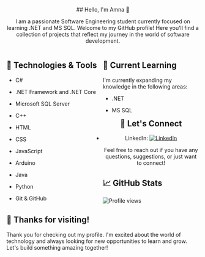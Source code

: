 

<!--
**El-DriMa/El-DriMa** is a ✨ _special_ ✨ repository because its `README.md` (this file) appears on your GitHub profile.

Here are some ideas to get you started:

- 🔭 I’m currently working on ...
- 🌱 I’m currently learning ...
- 👯 I’m looking to collaborate on ...
- 🤔 I’m looking for help with ...
- 💬 Ask me about ...
- 📫 How to reach me: ...
- 😄 Pronouns: ...
- ⚡ Fun fact: ...
-->

<div align="center"> ## Hello, I'm Amna 👋

I am a passionate Software Engineering student currently focused on learning .NET and MS SQL. 
Welcome to my GitHub profile!
Here you'll find a collection of projects that reflect my journey in the world of software development.

</div> 

<div style="float: left; width: 50%;">
  
## 🔧 Technologies & Tools

- C#
- .NET Framework and .NET Core
- Microsoft SQL Server
- C++
- HTML
- CSS
- JavaScript
- Arduino
- Java
- Python
- Git & GitHub

  </div>
  <div style="float: right; width: 50%;">

## 🌱 Current Learning

I'm currently expanding my knowledge in the following areas:

- .NET
- MS SQL

  </div>

  <div align="center">

## 💬 Let's Connect

- LinkedIn: [![LinkedIn](https://img.shields.io/badge/LinkedIn-0077B5?style=for-the-badge&logo=linkedin&logoColor=white)](https://www.linkedin.com/in/amna-hodzic/)


Feel free to reach out if you have any questions, suggestions, or just want to connect!

</div>

## 📈 GitHub Stats

![Profile views](https://gpvc.arturio.dev/El-DriMa)


## 🎉 Thanks for visiting!

Thank you for checking out my profile. 
I'm excited about the world of technology and always looking for new opportunities to learn and grow. Let's build something amazing together!


